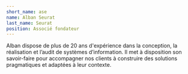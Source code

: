 ```yaml
---
short_name: ase
name: Alban Seurat
last_name: Seurat
position: Associé fondateur
---
```

Alban dispose de plus de 20 ans d'expérience dans la conception, 
la réalisation et l’audit de systèmes d’information. 
Il met à disposition son savoir-faire pour accompagner nos clients
 à construire des solutions pragmatiques et adaptées à leur contexte.

